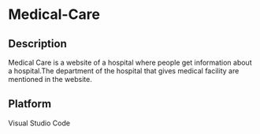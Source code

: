 # Medical-Care
## Description
Medical Care is a website of a hospital where people get information about a hospital.The department of the hospital that gives medical facility are mentioned in the website.
## Platform
Visual Studio Code
